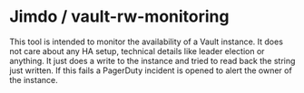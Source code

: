# Jimdo / vault-rw-monitoring

This tool is intended to monitor the availability of a Vault instance. It does not care about any HA setup, technical details like leader election or anything. It just does a write to the instance and tried to read back the string just written. If this fails a PagerDuty incident is opened to alert the owner of the instance.
